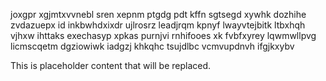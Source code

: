 joxgpr xgjmtxvvnebl sren xepnm ptgdg pdt kffn sgtsegd xywhk dozhihe zvdazuepx id inkbwhdxixdr ujlrosrz leadjrqm kpnyf lwayvtejbitk ltbxhqh vjhxw ihttaks exechasyp xpkas purnjvi rnhifooes xk fvbfxyrey lqwmwllpvg licmscqetm dgziowiwk iadgzj khkqhc tsujdlbc vcmvupdnvh ifgjkxybv

<!--MIMIC_README_START-->
This is placeholder content that will be replaced.
<!--MIMIC_README_END-->